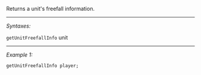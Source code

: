 Returns a unit's freefall information.


---
*Syntaxes:*

`getUnitFreefallInfo` unit

---
*Example 1:*

```sqf
getUnitFreefallInfo player;
```
